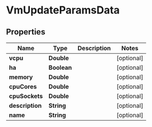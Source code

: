 

# VmUpdateParamsData


## Properties

Name | Type | Description | Notes
------------ | ------------- | ------------- | -------------
**vcpu** | **Double** |  |  [optional]
**ha** | **Boolean** |  |  [optional]
**memory** | **Double** |  |  [optional]
**cpuCores** | **Double** |  |  [optional]
**cpuSockets** | **Double** |  |  [optional]
**description** | **String** |  |  [optional]
**name** | **String** |  |  [optional]



